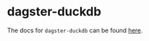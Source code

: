 # dagster-duckdb

The docs for `dagster-duckdb` can be found
[here](https://docs.dagster.io/api/python-api/libraries/dagster-duckdb).

